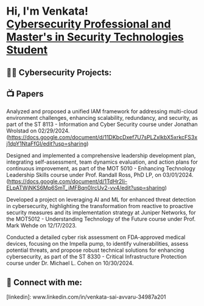 
<h1>Hi, I'm Venkata! <br/><a href="http://www.github.com/venkatsavv/venSA.git"> <a href="https://www.linkedin.com/in/venkata-sai-avvaru-34987a201
">Cybersecurity Professional and Master's in Security Technologies Student</a></h1>

<h2>👨‍💻 Cybersecurity Projects:</h2>

<h2>📺 Papers</h2>

Analyzed and proposed a unified IAM framework for addressing multi-cloud environment challenges, enhancing
scalability, redundancy, and security, as part of the ST 8113 - Information and Cyber Security course under Jonathan
Wrolstad on 02/29/2024. (https://docs.google.com/document/d/11DKbcDxef7U7sPLZxIkbX5xrkcFS3xj1dpY1NtaFfGI/edit?usp=sharing)

Designed and implemented a comprehensive leadership development plan, integrating self-assessment, team
dynamics evaluation, and action plans for continuous improvement, as part of the MOT 5010 - Enhancing
Technology Leadership Skills course under Prof. Randall Ross, PhD LP, on 03/01/2024. (https://docs.google.com/document/d/1TdHr2Ii-ELpATWjNKS6Mp6SmT_jMFBqn0IrcUv2-vv4/edit?usp=sharing)

Developed a project on leveraging AI and ML for enhanced threat detection in cybersecurity, highlighting the
transformation from reactive to proactive security measures and its implementation strategy at Juniper Networks, for
the MOT5012 - Understanding Technology of the Future course under Prof. Mark Wehde on 12/17/2023.

Conducted a detailed cyber risk assessment on FDA-approved medical devices, focusing on the Impella pump, to
identify vulnerabilities, assess potential threats, and propose robust technical solutions for enhancing cybersecurity,
as part of the ST 8330 - Critical Infrastructure Protection course under Dr. Michael L. Cohen on 10/30/2024.

<h2> 🤳 Connect with me:</h2>
[linkedin]: www.linkedin.com/in/venkata-sai-avvaru-34987a201

<!--
**joshmadakor1/joshmadakor1** is a ✨ _special_ ✨ repository because its `README.md` (this file) appears on your GitHub profile.

Here are some ideas to get you started:

- 🔭 I’m currently working on ...
- 🌱 I’m currently learning ...
- 👯 I’m looking to collaborate on ...
- 🤔 I’m looking for help with ...
- 💬 Ask me about ...
- 📫 How to reach me: ...
- 😄 Pronouns: ...
- ⚡ Fun fact: ...
-->
